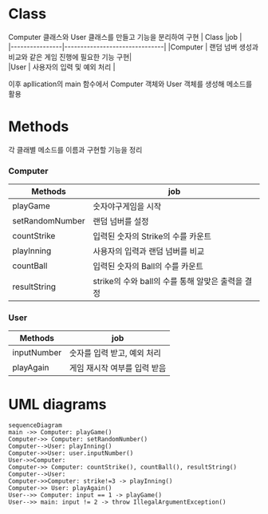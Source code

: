 




# Class

Computer 클래스와 User 클래스를 만들고 기능을 분리하여 구현
|     Class           |job                     |                        
|----------------|-------------------------------|
|Computer		|  랜덤 넘버 생성과 비교와 같은 게임 진행에 필요한 기능 구현|            
|User          | 사용자의 입력 및 예외 처리          |

이후 apllication의 main 함수에서 Computer 객체와 User 객체를 생성해 메소드를 활용
# Methods
각 클래별  메소드를 이름과 구현할 기능을 정리
### Computer
|       Methods        | job                     |                        
|----------------|-------------------------------|
|playGame|  숫자야구게임을 시작|            
|setRandomNumber | 랜덤 넘버를 설정          |           
|countStrike| 입력된 숫자의 Strike의 수를 카운트       |   
|playInning| 사용자의 입력과 랜덤 넘버를 비교       |   
|countBall|  입력된 숫자의 Ball의 수를 카운트| 
|resultString|  strike의 수와 ball의 수를 통해 알맞은 출력을 결정|        
### User
|       Methods        | job                     |                        
|----------------|-------------------------------|
|inputNumber|  숫자를 입력 받고, 예외 처리|            
|playAgain| 게임 재시작 여부를 입력 받음         |             

# UML diagrams



```mermaid
sequenceDiagram
main ->> Computer: playGame()
Computer->> Computer: setRandomNumber()
Computer-->User: playInning()
Computer->>User: user.inputNumber()
User->>Computer: 
Computer->> Computer: countStrike(), countBall(), resultString()
Computer-->User: 
Computer->>Computer: strike!=3 -> playInning()
Computer->> User: playAgain()
User-->> Computer: input == 1 -> playGame()
User-->> main: input != 2 -> throw IllegalArgumentException()
```

